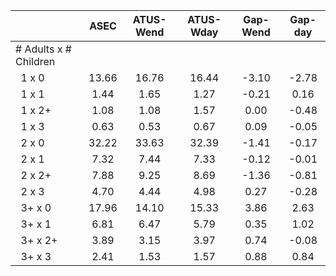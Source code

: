 
|                      |         ASEC |    ATUS-Wend |    ATUS-Wday |     Gap-Wend |      Gap-day |
| -------------------- | :----------: | :----------: | :----------: | :----------: | :----------: |
| # Adults x # Children |              |              |              |              |              |
| &nbsp;&nbsp;1 x 0    |        13.66 |        16.76 |        16.44 |        -3.10 |        -2.78 |
| &nbsp;&nbsp;1 x 1    |         1.44 |         1.65 |         1.27 |        -0.21 |         0.16 |
| &nbsp;&nbsp;1 x 2+   |         1.08 |         1.08 |         1.57 |         0.00 |        -0.48 |
| &nbsp;&nbsp;1 x 3    |         0.63 |         0.53 |         0.67 |         0.09 |        -0.05 |
| &nbsp;&nbsp;2 x 0    |        32.22 |        33.63 |        32.39 |        -1.41 |        -0.17 |
| &nbsp;&nbsp;2 x 1    |         7.32 |         7.44 |         7.33 |        -0.12 |        -0.01 |
| &nbsp;&nbsp;2 x 2+   |         7.88 |         9.25 |         8.69 |        -1.36 |        -0.81 |
| &nbsp;&nbsp;2 x 3    |         4.70 |         4.44 |         4.98 |         0.27 |        -0.28 |
| &nbsp;&nbsp;3+ x 0   |        17.96 |        14.10 |        15.33 |         3.86 |         2.63 |
| &nbsp;&nbsp;3+ x 1   |         6.81 |         6.47 |         5.79 |         0.35 |         1.02 |
| &nbsp;&nbsp;3+ x 2+  |         3.89 |         3.15 |         3.97 |         0.74 |        -0.08 |
| &nbsp;&nbsp;3+ x 3   |         2.41 |         1.53 |         1.57 |         0.88 |         0.84 |

